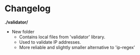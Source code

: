 # Changelog

**./validator/**
* New folder
	* Contains local files from 'validator' library.
	* Used to validate IP addresses.
	* More reliable and slightly smaller alternative to 'ip-regex'